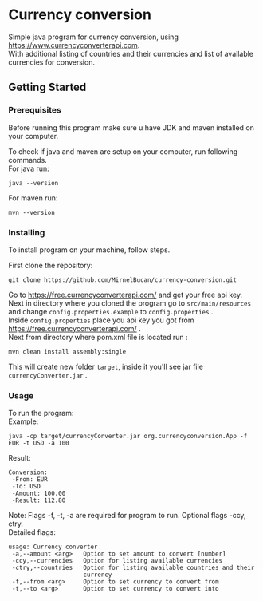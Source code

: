 # Currency conversion

Simple java program for currency conversion, using https://www.currencyconverterapi.com.
<br>With additional listing of countries and their currencies and 
list of available currencies for conversion.

## Getting Started

### Prerequisites

Before running this program make sure u have JDK and maven installed on your computer.

To check if java and maven are setup on your computer, run following commands.
<br>For java run:
```
java --version
```
For maven run:
```
mvn --version
```

### Installing

To install program on your machine, follow steps.

First clone the repository:
```
git clone https://github.com/MirnelBucan/currency-conversion.git
```

Go to https://free.currencyconverterapi.com/ and get your free api key.
Next in directory where you cloned the program go to
`src/main/resources` and change `config.properties.example` to `config.properties` .
<br>
Inside `config.properties` place you api key you got from https://free.currencyconverterapi.com/ .
<br>
Next from directory where pom.xml file is located run :

```
mvn clean install assembly:single
```

This will create new folder `target`, inside it you'll see jar file `currencyConverter.jar` .


### Usage

To run the program:
<br>
Example:
```
java -cp target/currencyConverter.jar org.currencyconversion.App -f EUR -t USD -a 100
```
Result:
```
Conversion:
 -From: EUR
 -To: USD
 -Amount: 100.00
 -Result: 112.80
```

Note:
Flags -f, -t, -a are required for program to run.
Optional flags -ccy, ctry.
<br>
Detailed flags:
```
usage: Currency converter
 -a,--amount <arg>   Option to set amount to convert [number]
 -ccy,--currencies   Option for listing available currencies
 -ctry,--countries   Option for listing available countries and their
                     currency
 -f,--from <arg>     Option to set currency to convert from
 -t,--to <arg>       Option to set currency to convert into
```
